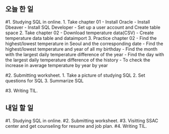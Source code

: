## 오늘 한 일

#1. Studying SQL in online.
	1. Take chapter 01
		- Install Oracle
		- Install Dbeaver
		- Install SQL Developer
		- Set up a user account and Create table space
	2. Take chapter 02
		- Download temperature data(CSV)
		- Create temperature data table and dataimport
	3. Practice chapter 02
		- Find the highest/lowest temperature in Seoul and the corresponding date
		- Find the highest/lowest temperature and year of all my birthday
		- Find the month with the largest daily temperature difference of the year
		- Find the day with the largest daily temperature difference of the history
		- To check the increase in average temperature by year by year 

#2. Submitting worksheet.
	1. Take a picture of studying SQL
	2. Set questions for SQL
	3. Summarize SQL

#3. Writing TIL.


## 내일 할 일

#1. Studying SQL in online.
#2. Submitting worksheet.
#3. Visitting SSAC center and get counseling for resume and job plan.
#4. Writing TIL.

